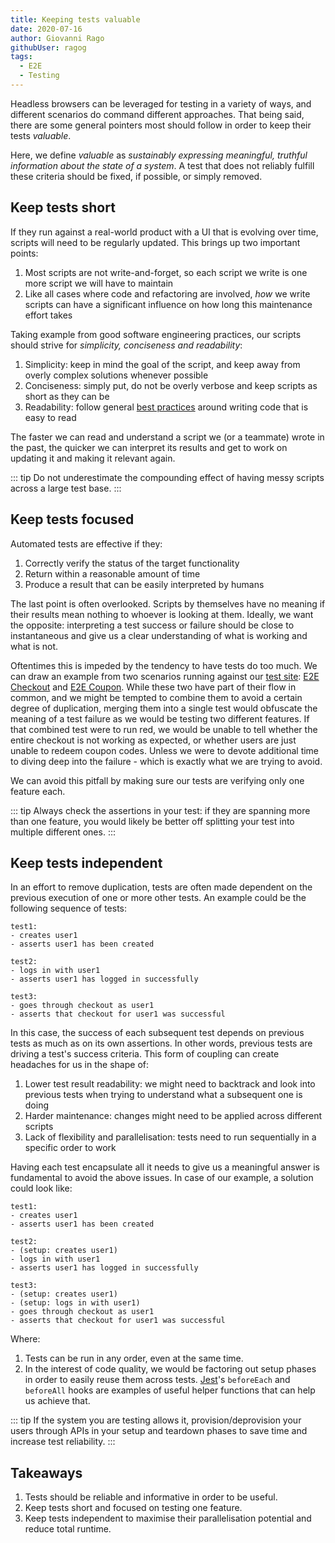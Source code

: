 ```yaml
---
title: Keeping tests valuable
date: 2020-07-16
author: Giovanni Rago
githubUser: ragog
tags: 
  - E2E
  - Testing
---
```


Headless browsers can be leveraged for testing in a variety of ways, and different scenarios do command different approaches. That being said, there are some general pointers most should follow in order to keep their tests _valuable_.

Here, we define _valuable_ as _sustainably expressing meaningful, truthful information about the state of a system_.
A test that does not reliably fulfill these criteria should be fixed, if possible, or simply removed.

## Keep tests short

If they run against a real-world product with a UI that is evolving over time, scripts will need to be regularly updated. This brings up two important points:
1. Most scripts are not write-and-forget, so each script we write is one more script we will have to maintain
2. Like all cases where code and refactoring are involved, _how_ we write scripts can have a significant influence on how long this maintenance effort takes

Taking example from good software engineering practices, our scripts should strive for *simplicity, conciseness and readability*: 

1. Simplicity: keep in mind the goal of the script, and keep away from overly complex solutions whenever possible
2. Conciseness: simply put, do not be overly verbose and keep scripts as short as they can be
3. Readability: follow general [best practices](https://blog.pragmaticengineer.com/readable-code/) around writing code that is easy to read

The faster we can read and understand a script we (or a teammate) wrote in the past, the quicker we can interpret its results and get to work on updating it and making it relevant again.

::: tip 
Do not underestimate the compounding effect of having messy scripts across a large test base.
:::

## Keep tests focused

Automated tests are effective if they:
1. Correctly verify the status of the target functionality
2. Return within a reasonable amount of time
3. Produce a result that can be easily interpreted by humans

The last point is often overlooked. Scripts by themselves have no meaning if their results mean nothing to whoever is looking at them. Ideally, we want the opposite: interpreting a test success or failure should be close to instantaneous and give us a clear understanding of what is working and what is not.

Oftentimes this is impeded by the tendency to have tests do too much. We can draw an example from two scenarios running against our [test site](https://danube-webshop.herokuapp.com/): [E2E Checkout](02-07-2020-e2e-checkout.md) and [E2E Coupon](13-07-2020-e2e-coupon.md). While these two have part of their flow in common, and we might be tempted to combine them to avoid a certain degree of duplication, merging them into a single test would obfuscate the meaning of a test failure as we would be testing two different features. If that combined test were to run red, we would be unable to tell whether the entire checkout is not working as expected, or whether users are just unable to redeem coupon codes. Unless we were to devote additional time to diving deep into the failure - which is exactly what we are trying to avoid.

We can avoid this pitfall by making sure our tests are verifying only one feature each. 

::: tip
Always check the assertions in your test: if they are spanning more than one feature, you would likely be better off splitting your test into multiple different ones.
:::

## Keep tests independent

In an effort to remove duplication, tests are often made dependent on the previous execution of one or more other tests. An example could be the following sequence of tests:

```
test1: 
- creates user1
- asserts user1 has been created

test2: 
- logs in with user1
- asserts user1 has logged in successfully

test3: 
- goes through checkout as user1
- asserts that checkout for user1 was successful
```

In this case, the success of each subsequent test depends on previous tests as much as on its own assertions. In other words, previous tests are driving a test's success criteria. This form of coupling can create headaches for us in the shape of:
1. Lower test result readability: we might need to backtrack and look into previous tests when trying to understand what a subsequent one is doing
2. Harder maintenance: changes might need to be applied across different scripts
3. Lack of flexibility and parallelisation: tests need to run sequentially in a specific order to work

Having each test encapsulate all it needs to give us a meaningful answer is fundamental to avoid the above issues. In case of our example, a solution could look like:

```
test1: 
- creates user1
- asserts user1 has been created

test2: 
- (setup: creates user1)
- logs in with user1
- asserts user1 has logged in successfully

test3: 
- (setup: creates user1)
- (setup: logs in with user1)
- goes through checkout as user1
- asserts that checkout for user1 was successful
```

Where: 
1. Tests can be run in any order, even at the same time.
2. In the interest of code quality, we would be factoring out setup phases in order to easily reuse them across tests. [Jest](https://jestjs.io/docs/en/setup-teardown)'s `beforeEach` and `beforeAll` hooks are examples of useful helper functions that can help us achieve that.

::: tip
If the system you are testing allows it, provision/deprovision your users through APIs in your setup and teardown phases to save time and increase test reliability.
:::

## Takeaways

1. Tests should be reliable and informative in order to be useful.
2. Keep tests short and focused on testing one feature.
3. Keep tests independent to maximise their parallelisation potential and reduce total runtime.
